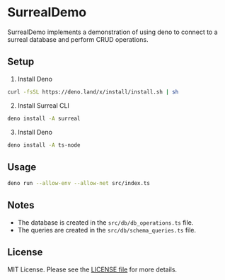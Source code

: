 # SurrealDemo

SurrealDemo implements a demonstration of using deno to connect to a surreal database and perform CRUD operations.

## Setup

1. Install Deno

```bash
curl -fsSL https://deno.land/x/install/install.sh | sh
```

2. Install Surreal CLI

```bash
deno install -A surreal
```

3. Install Deno

```bash
deno install -A ts-node
```

## Usage

```bash
deno run --allow-env --allow-net src/index.ts
```

## Notes

- The database is created in the `src/db/db_operations.ts` file.
- The queries are created in the `src/db/schema_queries.ts` file.

## License

MIT License. Please see the [LICENSE file](LICENSE) for more details.
